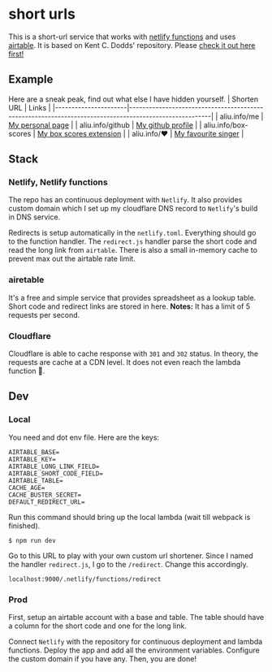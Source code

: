 # short urls

This is a short-url service that works with
[netlify functions](https://www.netlify.com/docs/functions/) and uses
[airtable](https://airtable.com). It is based on Kent C. Dodds' repository. Please [check it out here first!](https://github.com/kentcdodds/airtable-netlify-short-urls)

## Example

Here are a sneak peak, find out what else I have hidden yourself.
| Shorten URL | Links |
|----------------------|-------------------------------------------------------------------------------------------------------|
| aliu.info/me | [My personal page](andyliu.me) |
| aliu.info/github | [My github profile](github.com/mingchia-andy-liu) |
| aliu.info/box-scores | [My box scores extension](https://chrome.google.com/webstore/detail/mfmkedeaebcckihpinmhkadoagdbifaa) |
| aliu.info/❤️ | [My favourite singer](https://open.spotify.com/artist/3qNVuliS40BLgXGxhdBdqu) |


## Stack

### Netlify, Netlify functions

The repo has an continuous deployment with `Netlify`. It also provides custom domain which I set up my cloudflare DNS record to `Netlify`'s build in DNS service.

Redirects is setup automatically in the `netlify.toml`. Everything should go to the function handler. The `redirect.js` handler parse the short code and read the long link from `airtable`. There is also a small in-memory cache to prevent max out the airtable rate limit.

### airetable

It's a free and simple service that provides spreadsheet as a lookup table. Short code and redirect links are stored in here. **Notes:** It has a limit of 5 requests per second.

### Cloudflare

Cloudflare is able to cache response with `301` and `302` status.
In theory, the requests are cache at a CDN level. It does not even reach the lambda function 🎉.


## Dev

### Local
You need and dot env file. Here are the keys:
```
AIRTABLE_BASE=
AIRTABLE_KEY=
AIRTABLE_LONG_LINK_FIELD=
AIRTABLE_SHORT_CODE_FIELD=
AIRTABLE_TABLE=
CACHE_AGE=
CACHE_BUSTER_SECRET=
DEFAULT_REDIRECT_URL=
```

Run this command should bring up the local lambda (wait till webpack is finished).
```
$ npm run dev
```

Go to this URL to play with your own custom url shortener. Since I named the handler `redirect.js`, I go to the `/redirect`. Change this accordingly.
```
localhost:9000/.netlify/functions/redirect
```

### Prod
First, setup an airtable account with a base and table. The table should have
a column for the short code and one for the long link.

Connect `Netlify` with the repository for continuous deployment and lambda functions. Deploy the app and add all the environment variables. Configure the custom domain if you have any. Then, you are done!
